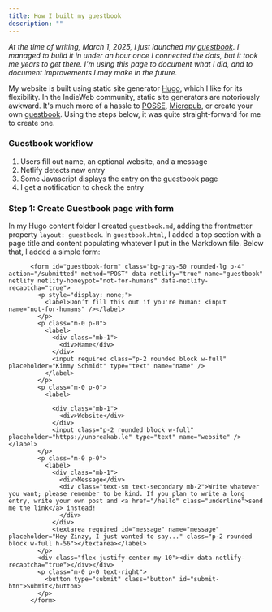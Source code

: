 ```yaml
---
title: How I built my guestbook
description: ""
---
```

_At the time of writing, March 1, 2025, I just launched my [guestbook](/guestbook). I managed to build it in under an hour once I connected the dots, but it took me years to get there. I'm using this page to document what I did, and to document improvements I may make in the future._

My website is built using static site generator [Hugo](https://gohugo.io/), which I like for its flexibility. In the IndieWeb community, static site generators are notoriously awkward. It's much more of a hassle to [POSSE](https://indieweb.org/POSSE), [Micropub](https://indieweb.org/Micropub), or create your own [guestbook](https://indieweb.org/guestbook). Using the steps below, it was quite straight-forward for me to create one.

### Guestbook workflow
1. Users fill out name, an optional website, and a message 
2. Netlify detects new entry
3. Some Javascript displays the entry on the guestbook page
4. I get a notification to check the entry

### Step 1: Create Guestbook page with form
In my Hugo content folder I created `guestbook.md`, adding the frontmatter property `layout: guestbook`. In `guestbook.html`, I added a top section with a page title and content populating whatever I put in the Markdown file. Below that, I added a simple form:

```
      <form id="guestbook-form" class="bg-gray-50 rounded-lg p-4" action="/submitted" method="POST" data-netlify="true" name="guestbook" netlify netlify-honeypot="not-for-humans" data-netlify-recaptcha="true">
        <p style="display: none;">
          <label>Don’t fill this out if you're human: <input name="not-for-humans" /></label>
        </p>
        <p class="m-0 p-0">
          <label>
            <div class="mb-1">
              <div>Name</div>
            </div>
            <input required class="p-2 rounded block w-full" placeholder="Kimmy Schmidt" type="text" name="name" />
          </label>
        </p>
        <p class="m-0 p-0">
          <label>
            
            <div class="mb-1">
              <div>Website</div>
            </div>
            <input class="p-2 rounded block w-full"  placeholder="https://unbreakab.le" type="text" name="website" /></label>
        </p>
        <p class="m-0 p-0">
          <label>
            <div class="mb-1">
              <div>Message</div>
              <div class="text-sm text-secondary mb-2">Write whatever you want; please remember to be kind. If you plan to write a long entry, write your own post and <a href="/hello" class="underline">send me the link</a> instead!
              </div>
            </div>
            <textarea required id="message" name="message" placeholder="Hey Zinzy, I just wanted to say..." class="p-2 rounded block w-full h-56"></textarea></label>
        </p>
        <div class="flex justify-center my-10"><div data-netlify-recaptcha="true"></div></div>
        <p class="m-0 p-0 text-right">
          <button type="submit" class="button" id="submit-btn">Submit</button>
        </p>
      </form>
```